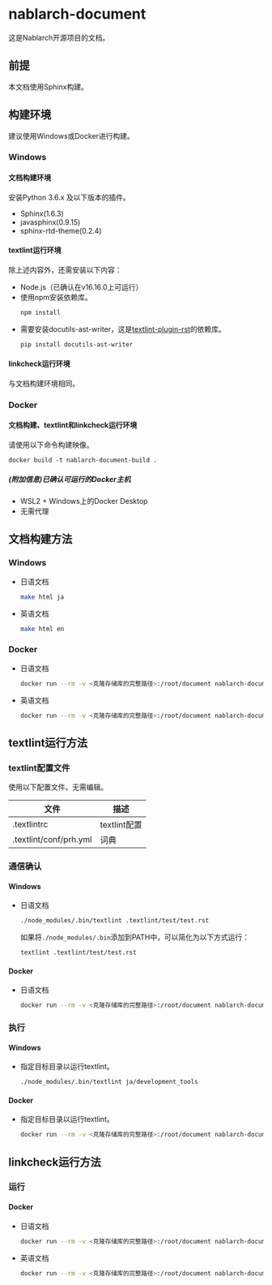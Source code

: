 # nablarch-document
这是Nablarch开源项目的文档。

## 前提
本文档使用Sphinx构建。

## 构建环境
建议使用Windows或Docker进行构建。
### Windows
#### 文档构建环境
安装Python 3.6.x 及以下版本的插件。
* Sphinx(1.6.3)
* javasphinx(0.9.15)
* sphinx-rtd-theme(0.2.4)
#### textlint运行环境
除上述内容外，还需安装以下内容：
* Node.js（已确认在v16.16.0上可运行）
* 使用npm安装依赖库。
  ```sh
  npm install
  ```
* 需要安装docutils-ast-writer，这是[textlint-plugin-rst](https://github.com/jimo1001/textlint-plugin-rst)的依赖库。
  ```sh
  pip install docutils-ast-writer
  ```
#### linkcheck运行环境
与文档构建环境相同。

### Docker
#### 文档构建、textlint和linkcheck运行环境
请使用以下命令构建映像。
```
docker build -t nablarch-document-build .
```
##### (附加信息)已确认可运行的Docker主机
- WSL2 + Windows上的Docker Desktop
- 无需代理

## 文档构建方法
### Windows
* 日语文档
  ```bash
  make html ja
  ```
* 英语文档
  ```bash
  make html en
  ```

### Docker
* 日语文档
  ```bash
  docker run --rm -v <克隆存储库的完整路径>:/root/document nablarch-document-build /bin/bash -c "cd /root/document; sphinx-build -d _build/.doctrees/ja -b html ja _build/html"
  ```
* 英语文档
  ```bash
  docker run --rm -v <克隆存储库的完整路径>:/root/document nablarch-document-build /bin/bash -c "cd /root/document; sphinx-build -d _build/.doctrees/en -b html en _build/html/en"
  ```

## textlint运行方法
### textlint配置文件
使用以下配置文件。无需编辑。

  | 文件                   | 描述           |
  |------------------------|----------------|
  | .textlintrc            | textlint配置   |
  | .textlint/conf/prh.yml | 词典           |

### 通信确认
#### Windows
* 日语文档
  ```sh
  ./node_modules/.bin/textlint .textlint/test/test.rst
  ```
  如果将`./node_modules/.bin`添加到PATH中，可以简化为以下方式运行：
  ```sh
  textlint .textlint/test/test.rst
  ```

#### Docker
* 日语文档
  ```sh
  docker run --rm -v <克隆存储库的完整路径>:/root/document nablarch-document-build /bin/bash -c "cd /root/document; ../node_modules/.bin/textlint .textlint/test/test.rst"
  ```

### 执行
#### Windows
* 指定目标目录以运行textlint。
  ```sh
  ./node_modules/.bin/textlint ja/development_tools
  ```

#### Docker
* 指定目标目录以运行textlint。
  ```sh
  docker run --rm -v <克隆存储库的完整路径>:/root/document nablarch-document-build /bin/bash -c "cd /root/document; ../node_modules/.bin/textlint ja/development_tools"
  ```

## linkcheck运行方法
### 运行
#### Docker
* 日语文档
  ```bash
  docker run --rm -v <克隆存储库的完整路径>:/root/document nablarch-document-build /bin/bash -c "cd /root/document; sphinx-build -d _build/.doctrees/ja -b linkcheck ja _build/linkcheck/ja"
  ```

* 英语文档
  ```bash
  docker run --rm -v <克隆存储库的完整路径>:/root/document nablarch-document-build /bin/bash -c "cd /root/document; sphinx-build -d _build/.doctrees/en -b linkcheck en _build/linkcheck/en"
  ```